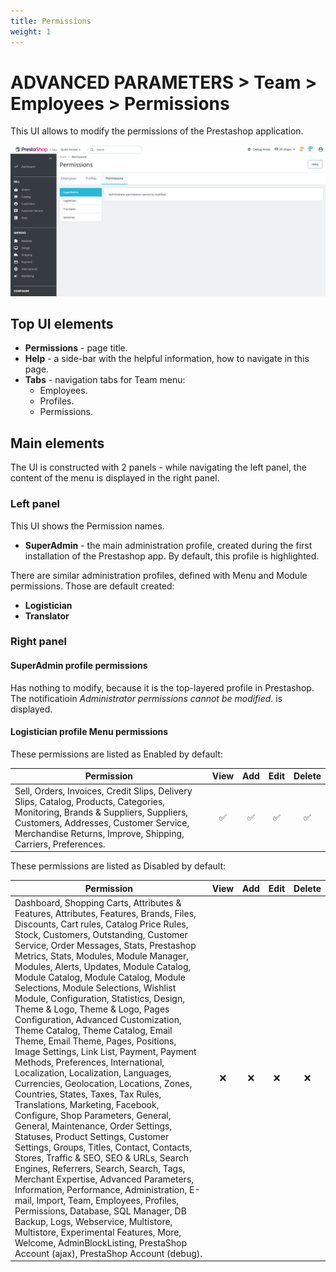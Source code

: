 ```yaml
---
title: Permissions
weight: 1
---
```

# ADVANCED PARAMETERS > Team > Employees > Permissions

This UI allows to modify the permissions of the Prestashop application.

![Permissions](static/img/team-permissions.png)

## Top UI elements

- **Permissions** - page title.
- **Help** - a side-bar with the helpful information, how to navigate in this page.
- **Tabs** - navigation tabs for Team menu:
  - Employees.
  - Profiles.
  - Permissions.

## Main elements

The UI is constructed with 2 panels - while navigating the left panel, the content of the menu is displayed in the right panel.

### Left panel

This UI shows the Permission names.

- **SuperAdmin** - the main administration profile, created during the first installation of the Prestashop app. By default, this profile is highlighted. 

There are similar administration profiles, defined with Menu and Module permissions. Those are default created:<br>
  - **Logistician** 
  - **Translator**

### Right panel

#### SuperAdmin profile permissions

Has nothing to modify, because it is the top-layered profile in Prestashop. The notificatioin _Administrator permissions cannot be modified._ is displayed.

#### Logistician profile Menu permissions

These permissions are listed as Enabled by default:

|**Permission**|**View**|**Add**|**Edit**|**Delete**|
|--------------|:------:|:-----:|:------:|:--------:|
|Sell, Orders, Invoices, Credit Slips, Delivery Slips, Catalog, Products, Categories, Monitoring, Brands & Suppliers, Suppliers, Customers, Addresses, Customer Service, Merchandise Returns, Improve, Shipping, Carriers, Preferences.|:white_check_mark:|:white_check_mark:|:white_check_mark:|:white_check_mark:|:white_check_mark:|

These permissions are listed as Disabled by default:

|**Permission**|**View**|**Add**|**Edit**|**Delete**|
|--------------|:------:|:-----:|:------:|:--------:|
|Dashboard, Shopping Carts, Attributes & Features, Attributes, Features, Brands, Files, Discounts, Cart rules, Catalog Price Rules, Stock, Customers, Outstanding,  Customer Service, Order Messages, Stats, Prestashop Metrics, Stats, Modules, Module Manager, Modules, Alerts, Updates, Module Catalog, Module Catalog, Module Catalog, Module Selections, Module Selections, Wishlist Module, Configuration, Statistics, Design, Theme & Logo, Theme & Logo, Pages Configuration, Advanced Customization, Theme Catalog, Theme Catalog, Email Theme, Email Theme, Pages, Positions, Image Settings, Link List, Payment, Payment Methods, Preferences, International, Localization, Localization, Languages, Currencies, Geolocation, Locations, Zones, Countries, States, Taxes, Tax Rules, Translations, Marketing, Facebook, Configure, Shop Parameters, General, General, Maintenance, Order Settings, Statuses, Product Settings, Customer Settings, Groups, Titles, Contact, Contacts, Stores, Traffic & SEO, SEO & URLs, Search Engines, Referrers, Search, Search, Tags, Merchant Expertise, Advanced Parameters, Information, Performance, Administration, E-mail, Import, Team, Employees, Profiles, Permissions, Database, SQL Manager, DB Backup, Logs, Webservice, Multistore, Multistore, Experimental Features, More, Welcome, AdminBlockListing, PrestaShop Account (ajax), PrestaShop Account (debug).|:x:|:x:|:x:|:x:|:x:|
